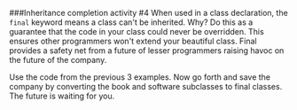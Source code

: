 <!--djw:done-->
###Inheritance completion activity #4
When used in a class declaration, the ```final``` keyword means a class can't be inherited.
Why? Do this as a guarantee that the code in your class could never be overridden. This ensures  other programmers won't extend your beautiful class. Final provides a safety net from a future of lesser programmers raising havoc on the future of the company.

Use the code from the previous 3 examples. Now go forth and save the company by converting the book and software subclasses to final classes. The future is waiting for you.